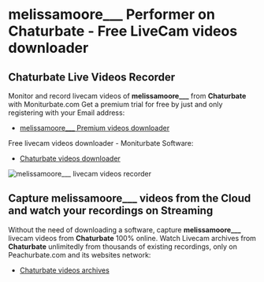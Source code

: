 # melissamoore___ Performer on Chaturbate - Free LiveCam videos downloader

## Chaturbate Live Videos Recorder

Monitor and record livecam videos of **melissamoore___** from **Chaturbate** with Moniturbate.com
Get a premium trial for free by just and only registering with your Email address:
* [melissamoore___ Premium videos downloader](https://moniturbate.com/request-demo-licence-key.html)

Free livecam videos downloader - Moniturbate Software:
* [Chaturbate videos downloader](https://moniturbate.com/moniturbate-download-software.html)

![melissamoore___ livecam videos recorder](https://peachurnet.com/templates/moniturbate-software.png)


## Capture melissamoore___ videos from the Cloud and watch your recordings on Streaming

Without the need of downloading a software, capture **melissamoore___** livecam videos from **Chaturbate** 100% online.
Watch Livecam archives from **Chaturbate** unlimitedly from thousands of existing recordings, only on Peachurbate.com and its websites network:
* [Chaturbate videos archives](https://peachurnet.com/)